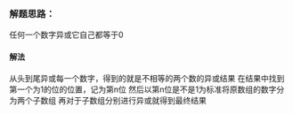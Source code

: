 ### 解题思路：
任何一个数字异或它自己都等于0

#### 解法
从头到尾异或每一个数字，得到的就是不相等的两个数的异或结果
在结果中找到第一个为1的位的位置，记为第n位
然后以第n位是不是1为标准将原数组的数字分为两个子数组
再对于子数组分别进行异或就得到最终结果

